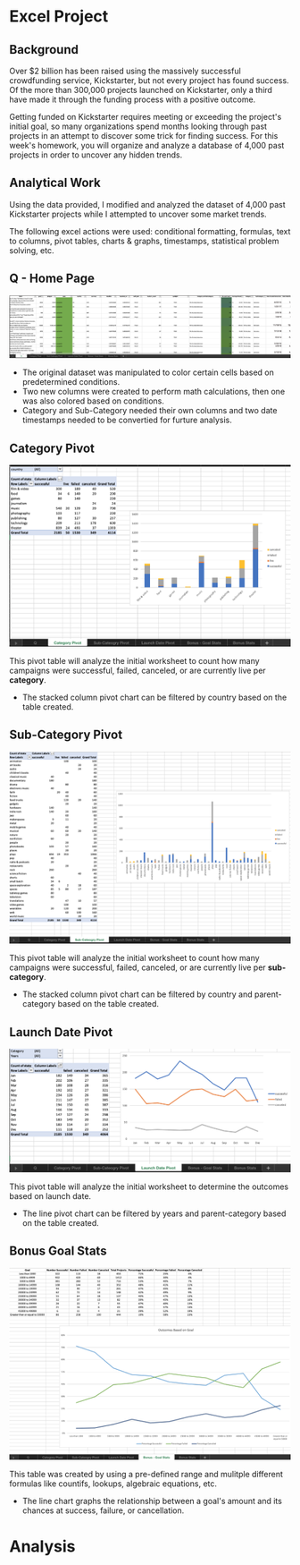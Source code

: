 # Excel Project

## Background

Over $2 billion has been raised using the massively successful crowdfunding service, Kickstarter, but not every project has found success. Of the more than 300,000 projects launched on Kickstarter, only a third have made it through the funding process with a positive outcome.

Getting funded on Kickstarter requires meeting or exceeding the project's initial goal, so many organizations spend months looking through past projects in an attempt to discover some trick for finding success. For this week's homework, you will organize and analyze a database of 4,000 past projects in order to uncover any hidden trends.

## Analytical Work

Using the data provided, I modified and analyzed the dataset of 4,000 past Kickstarter projects while I attempted to uncover some market trends.

The following excel actions were used: conditional formatting, formulas, text to columns, pivot tables, charts & graphs, timestamps, statistical problem solving, etc. 


## Q - Home Page


![ ](images/Q.png)

* The original dataset was manipulated to color certain cells based on predetermined conditions. 
* Two new columns were created to perform math calculations, then one was also colored based on conditions. 
* Category and Sub-Category needed their own columns and two date timestamps needed to be convertied for furture analysis. 


## Category Pivot


![ ](images/CategoryPivot.png)

This pivot table will analyze the initial worksheet to count how many campaigns were successful, failed, canceled, or are currently live per **category**.

* The stacked column pivot chart can be filtered by country based on the table created.


## Sub-Category Pivot


![ ](images/SubCategoryPivot.png)

This pivot table will analyze the initial worksheet to count how many campaigns were successful, failed, canceled, or are currently live per **sub-category**.

* The stacked column pivot chart can be filtered by country and parent-category based on the table created.


## Launch Date Pivot


![ ](images/LaunchDatePivot.png)

This pivot table will analyze the initial worksheet to determine the outcomes based on launch date.

* The line pivot chart can be filtered by years and parent-category based on the table created.


## Bonus Goal Stats


![ ](images/BonusGoalStats.png)

This table was created by using a pre-defined range and mulitple different formulas like countifs, lookups, algebraic equations, etc.

*  The line chart graphs the relationship between a goal's amount and its chances at success, failure, or cancellation.


# Analysis


